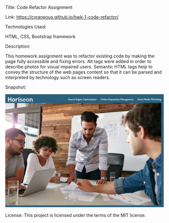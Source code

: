 Title: Code Refactor Assignment

Link: https://cyraneous.github.io/hwk-1-code-refactor/

Technologies Used: 

HTML, CSS, Bootstrap framework

Description: 

This homework assignment was to refactor existing code by making the page fully accessible and fixing errors. Alt tags were added in order to describe photos for visual impaired users. Semantic HTML tags help to convey the structure of the web pages content so that it can be parsed and interpreted by technology such as screen readers. 

Snapshot:  

![Alt-text](https://github.com/cyraneous/hwk-1-code-refactor/blob/master/assets/Homework%201-1.JPG)

License: This project is licensed under the terms of the MIT license.



















